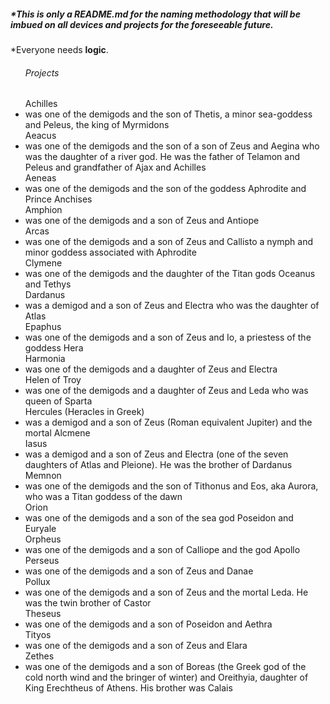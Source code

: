 <h5>*This is only a README.md for the naming methodology that will be imbued on all devices and projects for the foreseeable future.</h5>
<p>*Everyone needs <b>logic</b>.</p>
<ul>
  <h6>Projects</h6>    
Achilles <li>was one of the demigods and the son of Thetis, a minor sea-goddess and Peleus, the king of Myrmidons</li>
Aeacus <li>was one of the demigods and the son of a son of Zeus and Aegina who was the daughter of a river god.  He was the father of Telamon and Peleus and grandfather of Ajax and Achilles</li>
Aeneas <li>was one of the demigods and the son of the goddess Aphrodite and Prince Anchises</li>
Amphion <li>was one of the demigods and a son of Zeus and Antiope</li>
Arcas <li>was one of the demigods and a son of Zeus and Callisto a nymph and minor goddess associated with Aphrodite</li>
Clymene <li>was one of the demigods and the daughter of the Titan gods Oceanus and Tethys</li>
Dardanus <li>was a demigod and a son of Zeus and Electra who was the daughter of Atlas</li>
Epaphus <li>was one of the demigods and a son of  Zeus and Io, a priestess of the goddess Hera</li>
Harmonia <li>was one of the demigods and a daughter of Zeus and Electra</li>
Helen of Troy <li>was one of the demigods and a daughter of Zeus and Leda who was queen of Sparta</li>
Hercules (Heracles in Greek) <li>was a demigod and a son of Zeus (Roman equivalent Jupiter) and the mortal Alcmene</li>
Iasus <li>was a demigod and a son of Zeus and Electra (one of the seven daughters of Atlas and Pleione). He was the brother of Dardanus</li>
Memnon <li>was one of the demigods and the son of Tithonus and Eos, aka Aurora, who was a Titan goddess of the dawn</li>
Orion <li>was one of the demigods and a son of the sea god Poseidon and Euryale</li>
Orpheus <li>was one of the demigods and a son of Calliope and the god Apollo</li>
Perseus <li>was one of the demigods and a son of Zeus and Danae</li>
Pollux <li>was one of the demigods and a son of Zeus and the mortal Leda. He was the twin brother of Castor</li>
Theseus <li>was one of the demigods and a son of Poseidon and Aethra </li>
Tityos <li>was one of the demigods and a son of Zeus and Elara</li>
Zethes <li>was one of the demigods and a son of Boreas (the Greek god of the cold north wind and the bringer of winter) and Oreithyia, daughter of King Erechtheus of Athens. His brother was Calais</li>
</ul>
